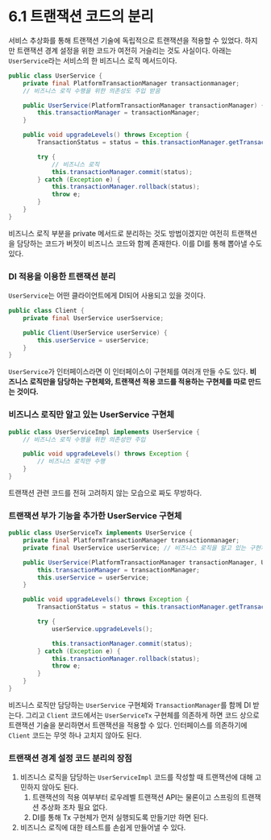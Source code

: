 # 6.1 트랜잭션 코드의 분리

서비스 추상화를 통해 트랜잭션 기술에 독립적으로 트랜잭션을 적용할 수 있었다. 하지만 트랜잭션 경계 설정을 위한 코드가 여전히 거슬리는 것도 사실이다. 아래는 `UserService`라는 서비스의 한 비즈니스 로직 메서드이다.

```java
public class UserService {
	private final PlatformTransactionManager transactionmanager;
	// 비즈니스 로직 수행을 위한 의존성도 주입 받음

	public UserService(PlatformTransactionManager transactionManager) {
		this.transactionManager = transactionManager;
	}

	public void upgradeLevels() throws Exception {
		TransactionStatus = status = this.transactionManager.getTransaction(new DefaultTransactionDefinition());

		try {
			// 비즈니스 로직
			this.transactionManager.commit(status);
		} catch (Exception e) {
			this.transactionManager.rollback(status);
			throw e;
		}
	}
}
```

비즈니스 로직 부분을 private 메서드로 분리하는 것도 방법이겠지만 여전히 트랜잭션을 담당하는 코드가 버젓이 비즈니스 코드와 함께 존재한다. 이를 DI를 통해 뽑아낼 수도 있다.

### DI 적용을 이용한 트랜잭션 분리

`UserService`는 어떤 클라이언트에게 DI되어 사용되고 있을 것이다.

```java
public class Client {
	private final UserService userSservice;

	public Client(UserService userService) {
		this.userService = userService;
	}
}
```

`UserService`가 인터페이스라면 이 인터페이스이 구현체를 여러개 만들 수도 있다. **비즈니스 로직만을 담당하는 구현체와, 트랜잭션 적용 코드를 적용하는 구현체를 따로 만드는 것이다.**

### 비즈니스 로직만 알고 있는 UserService 구현체

```java
public class UserServiceImpl implements UserService {
	// 비즈니스 로직 수행을 위한 의존성만 주입	

	public void upgradeLevels() throws Exception {
		// 비즈니스 로직만 수행
	}
}
```

트랜잭션 관련 코드를 전혀 고려하지 않는 모습으로 짜도 무방하다.

### 트랜잭션 부가 기능을 추가한 UserService 구현체

```java
public class UserServiceTx implements UserService {
	private final PlatformTransactionManager transactionmanager;
	private final UserService userService; // 비즈니스 로직을 알고 있는 구현체

	public UserService(PlatformTransactionManager transactionManager, UserService userService) {
		this.transactionManager = transactionManager;
		this.userService = userService;
	}

	public void upgradeLevels() throws Exception {
		TransactionStatus = status = this.transactionManager.getTransaction(new DefaultTransactionDefinition());

		try {
			userService.upgradeLevels();

			this.transactionManager.commit(status);
		} catch (Exception e) {
			this.transactionManager.rollback(status);
			throw e;
		}
	}
}
```

비즈니스 로직만 담당하는 `UserService` 구현체와 `TransactionManager`를 함께 DI 받는다. 그리고 `Client` 코드에서는 `UserServiceTx` 구현체를 의존하게 하면 코드 상으로 트랜잭션 기술을 분리하면서 트랜잭션을 적용할 수 있다. 인터페이스를 의존하기에 `Client` 코드는 무엇 하나 고치지 않아도 된다.

### 트랜잭션 경계 설정 코드 분리의 장점

1. 비즈니스 로직을 담당하는 `UserServiceImpl` 코드를 작성할 때 트랜잭션에 대해 고민하지 않아도 된다.
    1. 트랜잭션의 적용 여부부터 로우레벨 트랜잭션 API는 물론이고 스프링의 트랜잭션 추상화 조차 필요 없다.
    2. DI를 통해 Tx 구현체가 먼저 실행되도록 만들기만 하면 된다.
2. 비즈니스 로직에 대한 테스트를 손쉽게 만들어낼 수 있다.